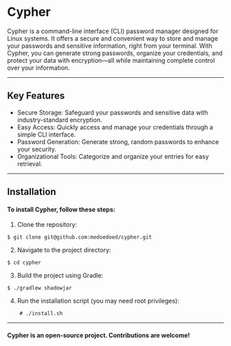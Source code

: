 #  Cypher

Cypher is a command-line interface (CLI) password manager designed for Linux systems. It offers a secure and convenient way to store and manage your passwords and sensitive information, right from your terminal. With Cypher, you can generate strong passwords, organize your credentials, and protect your data with encryption—all while maintaining complete control over your information.

-------

## Key Features


- Secure Storage: Safeguard your passwords and sensitive data with industry-standard encryption.
- Easy Access: Quickly access and manage your credentials through a simple CLI interface.
 -  Password Generation: Generate strong, random passwords to enhance your security.
 -   Organizational Tools: Categorize and organize your entries for easy retrieval.
-----
## Installation

#### To install Cypher, follow these steps:

1.    Clone the repository:

   ``` shell
$ git clone git@github.com:medoedoed/cypher.git
```

2. Navigate to the project directory:

```shell
$ cd cypher
```
3. Build the project using Gradle:

```shell
$ ./gradlew shadowjar
```
  4. Run the installation script (you may need root privileges):

```shell
    # ./install.sh
```
----
#### Cypher is an open-source project. Contributions are welcome!
